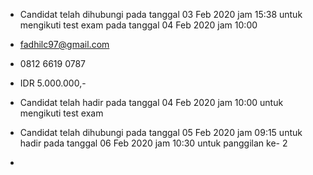 - Candidat telah dihubungi pada tanggal 03 Feb 2020 jam 15:38 untuk mengikuti test exam pada tanggal 04 Feb 2020 jam 10:00

-  fadhilc97@gmail.com

- 0812 6619 0787

- IDR 5.000.000,-

- Candidat telah hadir pada tanggal 04 Feb 2020 jam 10:00 untuk mengikuti test exam

- Candidat telah dihubungi pada tanggal 05 Feb 2020 jam 09:15 untuk hadir pada tanggal 06 Feb 2020 jam 10:30 untuk panggilan ke- 2

- 
